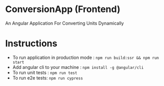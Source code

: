 
# ConversionApp (Frontend)

An Angular Application For Converting Units Dynamically

# Instructions

* To run application in production mode : `npm run build:ssr && npm run start`
* Add angular cli to your machine : `npm install -g @angular/cli`
* To run unit tests : `npm run test`
* To run e2e tests: `npm run cypress`

